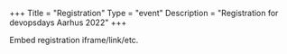 +++
Title = "Registration"
Type = "event"
Description = "Registration for devopsdays Aarhus 2022"
+++

<div style="width:100%; text-align:left;">

Embed registration iframe/link/etc.
</div></div>
</div>
